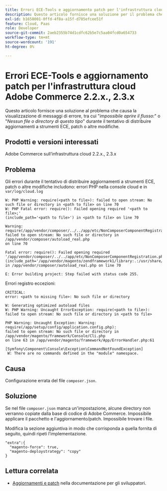 ```yaml
---
title: Errori ECE-Tools e aggiornamento patch per l'infrastruttura cloud Adobe Commerce 2.2.x., 2.3.x
description: Questo articolo fornisce una soluzione per il problema che si verifica quando vengono visualizzati messaggi di errore, tra cui "*impossibile aprire il flusso:*" o "*Nessun file o directory di questo tipo*" durante il tentativo di distribuire aggiornamenti a ECE-Tools, patch o altre modifiche.
exl-id: b1658001-0ffd-4f8a-a15f-d785efcee51f
feature: Cloud, Paas
role: Developer
source-git-commit: 2aeb2355b74d1cdfc62b5e7c5aa04fcd0a654733
workflow-type: tm+mt
source-wordcount: '191'
ht-degree: 0%

---
```


# Errori ECE-Tools e aggiornamento patch per l&#39;infrastruttura cloud Adobe Commerce 2.2.x., 2.3.x

Questo articolo fornisce una soluzione al problema che causa la visualizzazione di messaggi di errore, tra cui &quot;*impossibile aprire il flusso:*&quot; o &quot;*Nessun file o directory di questo tipo*&quot; durante il tentativo di distribuire aggiornamenti a strumenti ECE, patch o altre modifiche.

## Prodotti e versioni interessati

Adobe Commerce sull’infrastruttura cloud 2.2.x., 2.3.x

## Problema

Gli errori durante il tentativo di distribuire aggiornamenti a strumenti ECE, patch o altre modifiche includono: errori PHP nella console cloud e in `var/log/cloud.log`

```
W: PHP Warning: require(<path to file>): failed to open stream: No such file or directory in <path to file> on line 70
W: PHP Fatal error: require(): Failed opening required '<path to file>;'
(include_path='<path to file>') in <path to file> on line 70

Warning: require(/app/vendor/composer/../../app/etc/NonComposerComponentRegistration.php):
failed to open stream: No such file or directory in /app/vendor/composer/autoload_real.php
on line 70

Fatal error: require(): Failed opening required '/app/vendor/composer/../../app/etc/NonComposerComponentRegistration.php'
(include_path='/app/vendor/magento/zendframework1/library:.:/usr/share/php')
in /app/vendor/composer/autoload_real.php on line 70

E: Error building project: Step failed with status code 255.
```

Errori registro eccezioni:

```
CRITICAL:
error: <path to missing file>: No such file or directory
```

```
W: Generating optimized autoload files
W: PHP Warning: Uncaught ErrorException: require(<path to file>):
failed to open stream: No such file or directory in <path to file>
```

```
PHP Warning: Uncaught Exception: Warning: require(/app/setup/config/application.config.php):
failed to open stream: No such file or directory in /app/vendor/magento/framework/Console/Cli.php
on line 63 in /app/vendor/magento/framework/App/ErrorHandler.php:61
```

```
[Symfony\Component\Console\Exception\CommandNotFoundException]
 W: There are no commands defined in the "module" namespace.
```

## Causa

Configurazione errata del file `composer.json`.

## Soluzione

Se nel file `composer.json` manca un&#39;impostazione, alcune directory non verranno copiate dalla base di codice di Adobe Commerce. Impossibile applicare il pacchetto e l&#39;aggiornamento/patch. Impossibile trovare i file.

Modifica la sezione aggiuntiva in modo che corrisponda a quella fornita di seguito, quindi ripeti l’implementazione.

```
"extra":{
  "magento-force": true,
  "magento-deploystrategy": "copy"
}
```

## Lettura correlata

* [Aggiornamenti e patch](https://experienceleague.adobe.com/en/docs/commerce-cloud-service/user-guide/develop/upgrade/best-practices) nella documentazione per gli sviluppatori.
